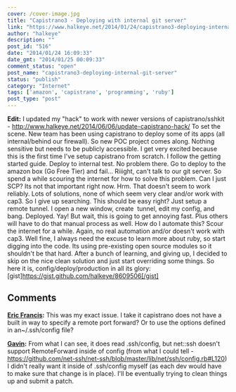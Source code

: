 ```yaml
---
cover: /cover-image.jpg
title: "Capistrano3 - Deploying with internal git server"
link: "https://www.halkeye.net/2014/01/24/capistrano3-deploying-internal-git-server/"
author: "halkeye"
description: ""
post_id: "516"
date: "2014/01/24 16:09:33"
date_gmt: "2014/01/25 00:09:33"
comment_status: "open"
post_name: "capistrano3-deploying-internal-git-server"
status: "publish"
category: "Internet"
tags: ['amazon', 'capistrano', 'programming', 'ruby']
post_type: "post"
---
```


**Edit:** I updated my "hack" to work with newer versions of capistrano/sshkit - <http://www.halkeye.net/2014/06/06/update-capistrano-hack/> To set the scene. New team has been using capistrano to deploy some of its apps (all internal/behind our firewall). So new POC project comes along. Nothing sensitive but needs to be publicly accessible. I get very excited because this is the first time I've setup capistrano from scratch. I follow the getting started guide. Deploy to internal test. No problem there. Go to deploy to the amazon box (Go Free Tier) and fail... Riiight, can't talk to our git server. So spend a while scouring the internet for how to solve this problem. Can I just SCP? Its not that important right now. Hrm. That doesn't seem to work reliably. Lots of solutions, none of which seem very clear and/or work with cap3. So I give up searching. This should be easy right? Just setup a remote tunnel. I open a new window, create  tunnel, edit my config, and bang. Deployed. Yay! But wait, this is going to get annoying fast. Plus others will have to do that manual process as well. How do I automate this? Scour the internet for a while. Again, no real automation and/or doesn't work with cap3. Well fine, I always need the excuse to learn more about ruby, so start digging into the code. Its using pre-existing open source modules so it shouldn't be that hard. After a bunch of learning, and giving up, I decided to skip on the nice clean solution and just start overriding some things. So here it is, config/deploy/production in all its glory: [gist]https://gist.github.com/halkeye/8609506[/gist]

## Comments

**[Eric Francis](#5724 "2014-01-28 13:16:00"):** This was my exact issue. I take it capistrano does not have a built in way to specify a remote port forward? Or to use the options defined in an~/.ssh/config file?

**[Gavin](#5725 "2014-01-28 13:19:00"):** From what I can see, it does read .ssh/config, but net::ssh doesn't support RemoteForward inside of config (from what I could tell - https://github.com/net-ssh/net-ssh/blob/master/lib/net/ssh/config.rb#L120) I didn't really want it inside of .ssh/config myself (as each dev would have to make sure that change is in place). I'll be eventually trying to clean things up and submit a patch.

